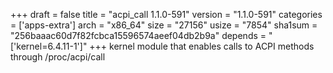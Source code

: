 +++
draft = false
title = "acpi_call 1.1.0-591"
version = "1.1.0-591"
categories = ['apps-extra']
arch = "x86_64"
size = "27156"
usize = "7854"
sha1sum = "256baaac60d7f82fcbca15596574aeef04db2b9a"
depends = "['kernel=6.4.11-1']"
+++
kernel module that enables calls to ACPI methods through /proc/acpi/call